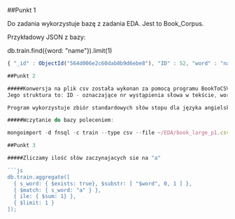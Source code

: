 ##Punkt 1

Do zadania wykorzystuje bazę z zadania EDA. Jest to Book_Corpus.

Przykładowy JSON z bazy:

db.train.find({word: "name"}).limit(1)

```js
{ "_id" : ObjectId("564d006e2c60dab0b9d6ebe8"), "ID" : 52, "word" : "name", "line" : 5 }

##Punkt 2

#####Konwersja na plik csv została wykonan za pomocą programu BookToCSV zaimplementowanym w jezyku java. [Link do kodu](https://github.com/rjasinski/nosql/blob/master/EDA/BookToCSV.java)
Jego struktura to: ID - oznaczające nr wystąpienia słowa w tekście, word - zawiera słowo, line - zawierajaca nr lini w której było słowo.

Program wykorzystuje zbiór standardowych słów stopu dla języka angielskiego zapisanych w pliku [stopword.txt](https://github.com/rjasinski/nosql/blob/master/EDA/stopword.txt). Dodatkowo po wstępnym zajrzeniu do danych okaząło się że znaki interpunkcyjne bedą wykrywane jako słowa. Z tego powodu zostały za wczasu dodane do słów stopu.

#####Wczytanie do bazy poleceniem:

mongoimport -d fnsql -c train --type csv --file ~/EDA/book_large_p1.csv --headerline

##Punkt 3

#####Zliczamy ilość słów zaczynajacych sie na "a"

```js 
db.train.aggregate([
  { s_word: { $exists: true}, $substr: [ "$word", 0, 1 ] },
  { $match: { s_word: "a" } },
  { ile: { $sum: 1} },
  { $limit: 1 }
]);
